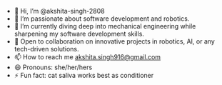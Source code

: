 - 👋 Hi, I’m @akshita-singh-2808
- 👀 I’m passionate about software development and robotics.
- 🌱 I’m currently diving deep into mechanical engineering while sharpening my software development skills.
- 💞️ Open to collaboration on innovative projects in robotics, AI, or any tech-driven solutions.
- 📫 How to reach me akshita.singh916@gmail.com
- 😄 Pronouns: she/her/hers
- ⚡ Fun fact: cat saliva works best as conditioner
<!---
akshita-singh-2808/akshita-singh-2808 is a ✨ special ✨ repository because its `README.md` (this file) appears on your GitHub profile.
You can click the Preview link to take a look at your changes.
--->
